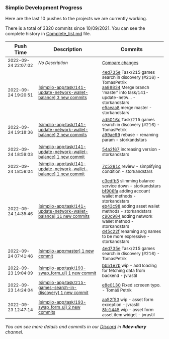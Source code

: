 
### Simplio Development Progress

Here are the last 10 pushes to the projects we are currently working.

There is a total of 3320 commits since 10/09/2021. You can see the complete history in
 [Complete_list.md](Complete_list.md) file.

| Push Time | Description | Commits |
| --- | --- | --- |
| <sub>2022-09-24 22:07:02</sub> | <sub>_No Description_</sub> | <sub>[Compare changes](https://github.com/SimplioOfficial/simplio-app/compare/bb51e7b40032...a740852c01f5)</sub> |
| <sub>2022-09-24 19:20:51</sub> | <sub>[[simplio-app:task/141\-update\-network\-wallet\-balance] 3 new commits](https://github.com/SimplioOfficial/simplio-app/compare/a99ae99e8e2f...e5aeaa826ae7)</sub> | <sub>[4ed735e](https://github.com/SimplioOfficial/simplio-app/commit/4ed735e2c47297461eb73ed585103f7d99ed66bd) Task/215 games search in discovery (#216) - TomasPetrik<br>[aa88834](https://github.com/SimplioOfficial/simplio-app/commit/aa88834bb6dbcc9587d8b44df59d64f9187c0b2a) Merge branch 'master' into task/141-update-netw... - storkandstars<br>[e5aeaa8](https://github.com/SimplioOfficial/simplio-app/commit/e5aeaa826ae7e24b19119f93f2511c55bfe8c24c) merge master - storkandstars</sub> |
| <sub>2022-09-24 19:18:36</sub> | <sub>[[simplio-app:task/141\-update\-network\-wallet\-balance] 2 new commits](https://github.com/SimplioOfficial/simplio-app/compare/54a2f67b5b63...a99ae99e8e2f)</sub> | <sub>[ad5016c](https://github.com/SimplioOfficial/simplio-app/commit/ad5016cb1d32ebb0162e041787ffe336e3df88a0) Task/215 games search in discovery (#216) - TomasPetrik<br>[a99ae99](https://github.com/SimplioOfficial/simplio-app/commit/a99ae99e8e2ff2fef68d6053b93cb2fa100459bf) rebase - renaming param - storkandstars</sub> |
| <sub>2022-09-24 18:59:03</sub> | <sub>[[simplio-app:task/141\-update\-network\-wallet\-balance] 1 new commit](https://github.com/SimplioOfficial/simplio-app/commit/54a2f67b5b6343999a827b87e796808fed10c77d)</sub> | <sub>[54a2f67](https://github.com/SimplioOfficial/simplio-app/commit/54a2f67b5b6343999a827b87e796808fed10c77d) increasing version - storkandstars</sub> |
| <sub>2022-09-24 18:56:04</sub> | <sub>[[simplio-app:task/141\-update\-network\-wallet\-balance] 1 new commit](https://github.com/SimplioOfficial/simplio-app/commit/7c5261cf3d3544c5024d4b3802681e4394e00a5b)</sub> | <sub>[7c5261c](https://github.com/SimplioOfficial/simplio-app/commit/7c5261cf3d3544c5024d4b3802681e4394e00a5b) review - simplifying condition - storkandstars</sub> |
| <sub>2022-09-24 14:35:46</sub> | <sub>[[simplio-app:task/141\-update\-network\-wallet\-balance] 11 new commits](https://github.com/SimplioOfficial/simplio-app/compare/2bb5d8ea3df3...12e08b739dde)</sub> | <sub>[c3edfb5](https://github.com/SimplioOfficial/simplio-app/commit/c3edfb5159ec1893ce1b9d48c20a439ea137fa03) slimming balance service down - storkandstars<br>[bf906fa](https://github.com/SimplioOfficial/simplio-app/commit/bf906faea82d3bc4d7df2d9e884cd4b90bd92278) adding account wallet methods - storkandstars<br>[eb43c98](https://github.com/SimplioOfficial/simplio-app/commit/eb43c983693023698e020c5cb3ba11062634ea45) adding asset wallet methods - storkandstars<br>[c90c984](https://github.com/SimplioOfficial/simplio-app/commit/c90c98488d4d2c83b0d47e8e4ab0be6039fde324) adding network wallet method - storkandstars<br>[d45c22f](https://github.com/SimplioOfficial/simplio-app/commit/d45c22f13890d68f4dd73cb9839abce84c55b792) renaming arg names to be more expressive - storkandstars</sub> |
| <sub>2022-09-24 07:41:46</sub> | <sub>[[simplio-app:master] 1 new commit](https://github.com/SimplioOfficial/simplio-app/commit/4ed735e2c47297461eb73ed585103f7d99ed66bd)</sub> | <sub>[4ed735e](https://github.com/SimplioOfficial/simplio-app/commit/4ed735e2c47297461eb73ed585103f7d99ed66bd) Task/215 games search in discovery (#216) - TomasPetrik</sub> |
| <sub>2022-09-23 19:04:09</sub> | <sub>[[simplio-app:task/193\-swap\_form\_ui] 1 new commit](https://github.com/SimplioOfficial/simplio-app/commit/bb51e7b40032f4ec6fbb7a7e64f4396dba2a38d9)</sub> | <sub>[bb51e7b](https://github.com/SimplioOfficial/simplio-app/commit/bb51e7b40032f4ec6fbb7a7e64f4396dba2a38d9) wip - add loading for fetching data from backend - jvrastil</sub> |
| <sub>2022-09-23 14:24:04</sub> | <sub>[[simplio-app:task/215\-games\-search\-in\-discovery] 1 new commit](https://github.com/SimplioOfficial/simplio-app/commit/e8e01306c1ec4156c8a6a5b52ff9364544fde921)</sub> | <sub>[e8e0130](https://github.com/SimplioOfficial/simplio-app/commit/e8e01306c1ec4156c8a6a5b52ff9364544fde921) Fixed screeen typo. - Tomáš Petrík</sub> |
| <sub>2022-09-23 12:47:14</sub> | <sub>[[simplio-app:task/193\-swap\_form\_ui] 2 new commits](https://github.com/SimplioOfficial/simplio-app/compare/2fdf022386ae...8fc14451b2a3)</sub> | <sub>[aa52f53](https://github.com/SimplioOfficial/simplio-app/commit/aa52f537749df427a36e956c28eeeb9acdd10548) wip - asset form exception - jvrastil<br>[8fc1445](https://github.com/SimplioOfficial/simplio-app/commit/8fc14451b2a31d2226e06c4771b18d868e46c8b3) wip - asset form asset item widget - jvrastil</sub> |

_You can see more details and commits in our [Discord](https://discord.gg/aKhjuwZmdP) in **#dev-diary** channel._
